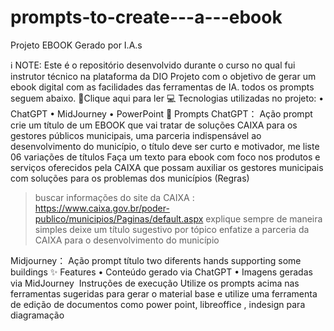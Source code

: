 # prompts-to-create---a---ebook
Projeto EBOOK Gerado por I.A.s

ℹ️ NOTE: Este é o repositório desenvolvido durante o curso no qual fui instrutor técnico na plataforma da DIO
Projeto com o objetivo de gerar um ebook digital com as facilidades das ferramentas de IA. todos os prompts seguem abaixo.
📕Clique aqui para ler
💻 Tecnologias utilizadas no projeto:
•	ChatGPT
•	MidJourney
•	PowerPoint
🧠 Prompts
ChatGPT：
Ação	prompt
crie um título de um EBOOK que vai tratar de soluções CAIXA para os gestores públicos municipais, uma parceria indispensável ao desenvolvimento do município, o título deve ser curto e motivador, me liste 06 variações de títulos
Faça um texto para ebook com foco nos produtos e serviços oferecidos pela CAIXA que possam auxiliar os gestores municipais com soluções para os problemas dos municípios
 (Regras)
 >buscar informações do site da CAIXA : https://www.caixa.gov.br/poder-publico/municipios/Paginas/default.aspx 
 >explique sempre de maneira simples
 >deixe um título sugestivo por tópico
 >enfatize a parceria da CAIXA para o desenvolvimento do município

Midjourney：
Ação	prompt
título	two diferents hands supporting some buildings
✨ Features
•	Conteúdo gerado via ChatGPT
•	Imagens geradas via MidJourney
️ Instruções de execução
Utilize os prompts acima nas ferramentas sugeridas para gerar o material base e utilize uma ferramenta de edição de documentos como power point, libreoffice , indesign para diagramação

